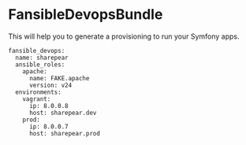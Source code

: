 # FansibleDevopsBundle

This will help you to generate a provisioning to run your Symfony apps.

    fansible_devops:
      name: sharepear
      ansible_roles:
        apache:
          name: FAKE.apache
          version: v24
      environments:
        vagrant:
          ip: 8.0.0.8
          host: sharepear.dev
        prod:
          ip: 8.0.0.7
          host: sharepear.prod
